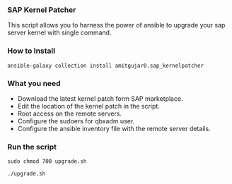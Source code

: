 ### SAP Kernel Patcher
This script allows you to harness the power of ansible to upgrade your sap server kernel with single command.

### How to Install

```ansible-galaxy collection install amitgujar0.sap_kernelpatcher```

### What you need
- Download the latest kernel patch form SAP marketplace.
- Edit the location of the kernel patch in the script.
- Root access on the remote servers.
- Configure the sudoers for qbxadm user.
- Configure the ansible inventory file with the remote server details.


### Run the script

```sudo chmod 700 upgrade.sh```

```./upgrade.sh```
